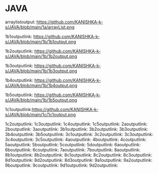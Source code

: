 
# JAVA


arraylistoutput: https://github.com/KANISHKA-k-s/JAVA/blob/main/1a/arrayList.png

1b1outputlink: https://github.com/KANISHKA-k-s/JAVA/blob/main/1b/1b1output.png

1b2outputlink: https://github.com/KANISHKA-k-s/JAVA/blob/main/1b/1b2output.png

1b3outputlink: https://github.com/KANISHKA-k-s/JAVA/blob/main/1b/1b3output.png

1b4outputlink: https://github.com/KANISHKA-k-s/JAVA/blob/main/1b/1b4output.png

1b5outputlink: https://github.com/KANISHKA-k-s/JAVA/blob/main/1b/1b5output.png

1c1outputlink:https://github.com/KANISHKA-k-s/JAVA/blob/main/1c/1c1output.png

1c2outputlink:
1c3outputlink:
1c4outputlink:
1c5outputlink:
2aoutputlink:
2boutputlink:
3aoutputlink:
3b1outputlink:
3b2outputlink:
3b3outputlink:
3b4outputlink:
3b5outputlink:
3c1outputlink:
3c2outputlink:
3c3outputlink:
3c4outputlink:
3c5outputlink:
4aoutputlink:
4boutputlink:
4coutputlink:
5aoutputlink:
5boutputlink:
5coutputlink:
5doutputlink:
6aoutputlink:
6boutputlink:
6coutputlink:
7aoutputlink:
7boutputlink:
8aoutputlink:
8b1outputlink:
8b2outputlink:
8c1outputlink:
8c2outputlink:
8c3outputlink:
8d1outputlink:
8d2outputlink:
8d3outputlink:
9a1outputlink:
9a2outputlink:
9boutputlink:
9coutputlink:
9d1outputlink:
9d2outputlink:
